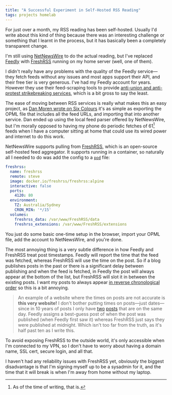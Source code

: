 ```yaml
---
title: "A Successful Experiment in Self-Hosted RSS Reading"
tags: projects homelab
---
```


For just over a month, my RSS reading has been self-hosted. Usually I'd write about this kind of thing because there was an interesting challenge or something that I learnt in the process, but it has basically been a completely transparent change.

I'm still using [NetNewsWire](http://netnewswire.com) to do the actual reading, but I've replaced [Feedly](http://feedly.com) with [FreshRSS][freshrss] running on my home server (well, one of them).

[freshrss]: https://www.freshrss.org

I didn't really have any problems with the quality of the Feedly service—they fetch feeds without any issues and most apps support their API, and their free tier is very generous. I've had my Feedly account for years. However they use their feed-scraping tools to provide [anti-union and anti-protest strikebreaking services](https://www.citationneeded.news/feedly-launches-strikebreaking-as/), which is a bit gross to say the least.

The ease of moving between RSS services is really what makes this an easy project, as [Dan Moren wrote on Six Colours](https://sixcolors.com/post/2024/01/cutting-out-the-rss-middleman/) it's as simple as exporting the OPML file that includes all the feed URLs, and importing that into another service. Dan ended up using the local feed parser offered by NetNewsWire, but I'm morally opposed to having my phone do periodic fetches of 61[^as-of-now] feeds when I have a computer sitting at home that could use its wired power and internet to do this work.

[^as-of-now]: As of the time of writing, that is.

NetNewsWire supports pulling from [FreshRSS][freshrss], which is an open-source self-hosted feed aggregator. It supports running in a container, so naturally all I needed to do was add the config to a [`pod`](https://pod.willhbr.net) file:

```yaml
freshrss:
  name: freshrss
  remote: steve
  image: docker.io/freshrss/freshrss:alpine
  interactive: false
  ports:
    4120: 80
  environment:
    TZ: Australia/Sydney
    CRON_MIN: '*/15'
  volumes:
    freshrss_data: /var/www/FreshRSS/data
    freshrss_extensions: /var/www/FreshRSS/extensions
```

You just do some basic one-time setup in the browser, import your OPML file, add the account to NetNewsWire, and you're done.

The most annoying thing is a very subtle difference in how Feedly and FreshRSS treat post timestamps. Feedly will report the time that the feed was fetched, whereas FreshRSS will use the time on the post. So if a blog publishes posts in the past or there is a significant delay between publishing and when the feed is fetched, in Feedly the post will always appear at the bottom of the list, but FreshRSS will slot it in between the existing posts. I want my posts to always appear [in reverse chronological order](/2023/09/25/the-best-reading-app/) so this is a bit annoying.

> An example of a website where the times on posts are not accurate is **this very website!** I don't bother putting times on posts—just dates—since in 10 years of posts I only have [two](/2023/06/08/overcoming-a-fear-of-containerisation/) [posts](/2023/06/08/pod-the-container-manager/) that are on the same day. Feedly assigns a best-guess post of when the post was published (when Feedly first saw it) whereas FreshRSS just says they were published at midnight. Which isn't too far from the truth, as it's half past ten as I write this.

To avoid exposing FreshRSS to the outside world, it's only accessible when I'm connected to my VPN, so I don't have to worry about having a domain name, SSL cert, secure login, and all that.

I haven't had any reliability issues with FreshRSS yet, obviously the biggest disadvantage is that I'm signing myself up to be a sysadmin for it, and the time that it will break is when I'm away from home without my laptop.
